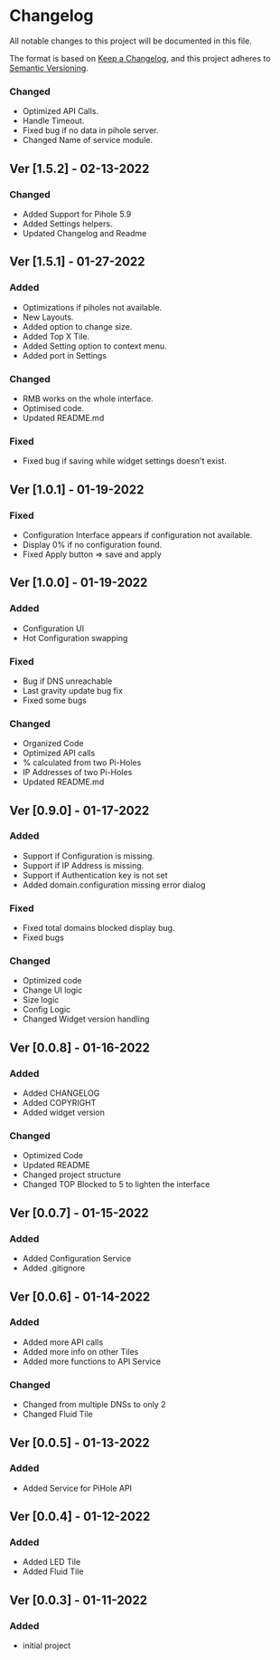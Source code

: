 # Changelog

All notable changes to this project will be documented in this file.

The format is based on [Keep a Changelog](https://keepachangelog.com/en/1.0.0/),
and this project adheres to [Semantic Versioning](https://semver.org/spec/v2.0.0.html).

### Changed

- Optimized API Calls.
- Handle Timeout.
- Fixed bug if no data in pihole server.
- Changed Name of service module.

## Ver [1.5.2] - 02-13-2022

### Changed

- Added Support for Pihole 5.9
- Added Settings helpers.
- Updated Changelog and Readme


## Ver [1.5.1] - 01-27-2022

### Added

- Optimizations if piholes not available.
- New Layouts.
- Added option to change size.
- Added Top X Tile.
- Added Setting option to context menu.
- Added port in Settings

### Changed

- RMB works on the whole interface.
- Optimised code.
- Updated README.md

### Fixed

- Fixed bug if saving while widget settings doesn't exist.

## Ver [1.0.1] - 01-19-2022

### Fixed

- Configuration Interface appears if configuration not available.
- Display 0% if no configuration found.
- Fixed Apply button => save and apply

## Ver [1.0.0] - 01-19-2022


### Added

- Configuration UI
- Hot Configuration swapping


### Fixed

- Bug if DNS unreachable
- Last gravity update bug fix
- Fixed some bugs


### Changed

- Organized Code
- Optimized API calls
- % calculated from two Pi-Holes
- IP Addresses of two Pi-Holes
- Updated README.md

## Ver [0.9.0] - 01-17-2022

### Added

- Support if Configuration is missing.
- Support if IP Address is missing.
- Support if Authentication key is not set
- Added domain.configuration missing error dialog

### Fixed

- Fixed total domains blocked display bug.
- Fixed bugs

### Changed

- Optimized code
- Change UI logic
- Size logic
- Config Logic
- Changed Widget version handling


## Ver [0.0.8] - 01-16-2022

### Added 

- Added CHANGELOG
- Added COPYRIGHT
- Added widget version


### Changed

- Optimized Code
- Updated README
- Changed project structure
- Changed TOP Blocked to 5 to lighten the interface

## Ver [0.0.7] - 01-15-2022

### Added 

- Added Configuration Service
- Added .gitignore

## Ver [0.0.6] - 01-14-2022

### Added 

- Added more API calls
- Added more info on other Tiles
- Added more functions to API Service

### Changed 

- Changed from multiple DNSs to only 2
- Changed Fluid Tile

## Ver [0.0.5] - 01-13-2022

### Added 

- Added Service for PiHole API

## Ver [0.0.4] - 01-12-2022

### Added 

- Added LED Tile
- Added Fluid Tile


## Ver [0.0.3] - 01-11-2022

### Added 

- initial project
